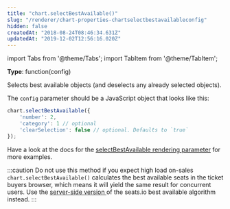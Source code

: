 ```yaml
---
title: "chart.selectBestAvailable()"
slug: "/renderer/chart-properties-chartselectbestavailableconfig"
hidden: false
createdAt: "2018-08-24T08:46:34.631Z"
updatedAt: "2019-12-02T12:56:16.020Z"
---
```


import Tabs from '@theme/Tabs';
import TabItem from '@theme/TabItem';

**Type**: function(config)  

Selects best available objects (and deselects any already selected objects). 

The `config` parameter should be a JavaScript object that looks like this:

```javascript
chart.selectBestAvailable({
    'number': 2,
    'category': 1 // optional
    'clearSelection': false // optional. Defaults to `true`
});
```

Have a look at the docs for the [selectBestAvailable rendering parameter](/docs/renderer/config-selectbestavailable) for more examples.

:::caution Do not use this method if you expect high load on-sales
`chart.selectBestAvailable()` calculates the best available seats in the ticket buyers browser, which means it will yield the same result for concurrent users. 
Use the [server-side version ](/docs/api/best-available) of the seats.io best available algorithm instead.
:::

